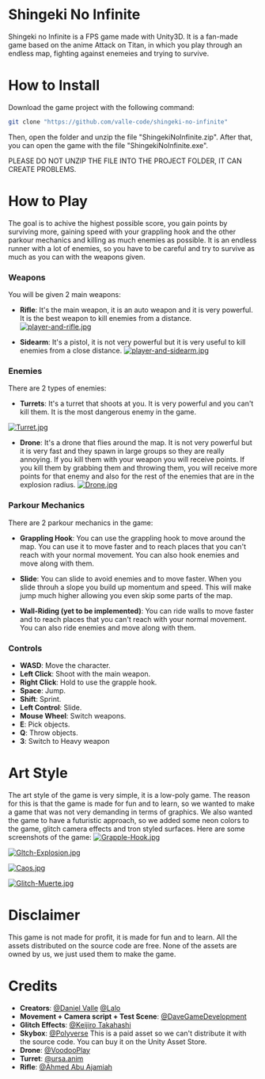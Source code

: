 # Shingeki No Infinite
Shingeki no Infinite is a FPS game made with Unity3D. It is a fan-made game based on the anime Attack on Titan, in which you play through an endless map, fighting against enemeies and trying to survive.

# How to Install
Download the game project with the following command:
```bash
git clone "https://github.com/valle-code/shingeki-no-infinite"
```
Then, open the folder and unzip the file "ShingekiNoInfinite.zip". After that, you can open the game with the file "ShingekiNoInfinite.exe". 

PLEASE DO NOT UNZIP THE FILE INTO THE PROJECT FOLDER, IT CAN CREATE PROBLEMS.

# How to Play
The goal is to achive the highest possible score, you gain points by surviving more, gaining speed with your grappling hook and the other parkour mechanics and killing as much enemies as possible. It is an endless runner with a lot of enemies, so you have to be careful and try to survive as much as you can with the weapons given. 

### Weapons
You will be given 2 main weapons:
- **Rifle**: It's the main weapon, it is an auto weapon and it is very powerful. It is the best weapon to kill enemies from a distance. 
[![player-and-rifle.jpg](https://i.postimg.cc/rwYXQZFs/player-and-rifle.jpg)](https://postimg.cc/ZW3MqcNz)

- **Sidearm**: It's a pistol, it is not very powerful but it is very useful to kill enemies from a close distance.
[![player-and-sidearm.jpg](https://i.postimg.cc/zX09G2h7/player-and-sidearm.jpg)](https://postimg.cc/crtDDmXt)

### Enemies 
There are 2 types of enemies:
- **Turrets**: It's a turret that shoots at you. It is very powerful and you can't kill them. It is the most dangerous enemy in the game.

[![Turret.jpg](https://i.postimg.cc/dVhStswQ/Turret.jpg)](https://postimg.cc/TKXctXKB)

- **Drone**: It's a drone that flies around the map. It is not very powerful but it is very fast and they spawn in large groups so they are really annoying. If you kill them with your weapon you will receive points. If you kill them by grabbing them and throwing them, you will receive more points for that enemy and also for the rest of the enemies that are in the explosion radius.
[![Drone.jpg](https://i.postimg.cc/c1DmKpDv/Drone.jpg)](https://postimg.cc/t7xPwMGb)

### Parkour Mechanics
There are 2 parkour mechanics in the game:
- **Grappling Hook**: You can use the grappling hook to move around the map. You can use it to move faster and to reach places that you can't reach with your normal movement. You can also hook enemies and move along with them.

- **Slide**: You can slide to avoid enemies and to move faster. When you slide throuh a slope you build up momentum and speed. This will make jump much higher allowing you even skip some parts of the map.

- **Wall-Riding (yet to be implemented)**: You can ride walls to move faster and to reach places that you can't reach with your normal movement. You can also ride enemies and move along with them.

### Controls
- **WASD**: Move the character.
- **Left Click**: Shoot with the main weapon.
- **Right Click**: Hold to use the grapple hook.
- **Space**: Jump.
- **Shift**: Sprint.
- **Left Control**: Slide.
- **Mouse Wheel**: Switch weapons.
- **E**: Pick objects.
- **Q**: Throw objects.
- **3**: Switch to Heavy weapon

# Art Style
The art style of the game is very simple, it is a low-poly game. The reason for this is that the game is made for fun and to learn, so we wanted to make a game that was not very demanding in terms of graphics. We also wanted the game to have a futuristic approach, so we added some neon colors to the game, glitch camera effects and tron styled surfaces. Here are some screenshots of the game:
[![Grapple-Hook.jpg](https://i.postimg.cc/tTq3JkWd/Grapple-Hook.jpg)](https://postimg.cc/VShrHj75)

[![Gltch-Explosion.jpg](https://i.postimg.cc/tCc7VkQd/Gltch-Explosion.jpg)](https://postimg.cc/BXxJrxvt)

[![Caos.jpg](https://i.postimg.cc/PNnDYQ05/Caos.jpg)](https://postimg.cc/hQMhqTSk)

[![Glitch-Muerte.jpg](https://i.postimg.cc/sxjxgyqs/Glitch-Muerte.jpg)](https://postimg.cc/vgKbPRGN)


# Disclaimer
This game is not made for profit, it is made for fun and to learn. All the assets distributed on the source code are free. None of the assets are owned by us, we just used them to make the game. 

# Credits
- **Creators**: [@Daniel Valle](https://github.com/valle-code) [@Lalo](https://github.com/la-lo-go)
- **Movement + Camera script + Test Scene**: [@DaveGameDevelopment](https://github.com/DaveGameDevelopment)
- **Glitch Effects**: [@Keijiro Takahashi](https://github.com/keijiro)
- **Skybox**: [@Polyverse](https://assetstore.unity.com/packages/vfx/shaders/polyverse-skies-low-poly-skybox-shaders-104017) This is a paid asset so we can't distribute it with the source code. You can buy it on the Unity Asset Store.
- **Drone**: [@VoodooPlay](https://assetstore.unity.com/packages/3d/low-poly-combat-drone-82234)
- **Turret**: [@ursa.anim](https://assetstore.unity.com/packages/3d/props/guns/laser-turret-36177)
- **Rifle**: [@Ahmed Abu Ajamiah](https://sketchfab.com/3d-models/near-future-assault-rifle-34c6eb98deaa4d2480bc0351d7897d16)
